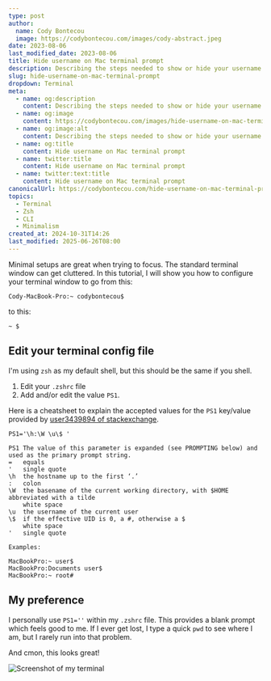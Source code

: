 ```yaml
---
type: post
author:
  name: Cody Bontecou
  image: https://codybontecou.com/images/cody-abstract.jpeg
date: 2023-08-06
last_modified_date: 2023-08-06
title: Hide username on Mac terminal prompt
description: Describing the steps needed to show or hide your username on your Mac's terminal.
slug: hide-username-on-mac-terminal-prompt
dropdown: Terminal
meta:
  - name: og:description
    content: Describing the steps needed to show or hide your username on your Mac's terminal.
  - name: og:image
    content: https://codybontecou.com/images/hide-username-on-mac-terminal-prompt.png
  - name: og:image:alt
    content: Describing the steps needed to show or hide your username on your Mac's terminal.
  - name: og:title
    content: Hide username on Mac terminal prompt
  - name: twitter:title
    content: Hide username on Mac terminal prompt
  - name: twitter:text:title
    content: Hide username on Mac terminal prompt
canonicalUrl: https://codybontecou.com/hide-username-on-mac-terminal-prompt
topics:
  - Terminal
  - Zsh
  - CLI
  - Minimalism
created_at: 2024-10-31T14:26
last_modified: 2025-06-26T08:00
---
```

Minimal setups are great when trying to focus. The standard terminal window can get cluttered. In this tutorial, I will show you how to configure your terminal window to go from this:

```shell
Cody-MacBook-Pro:~ codybontecou$
```

to this:

```
~ $
```

## Edit your terminal config file

I'm using `zsh` as my default shell, but this should be the same if you shell.

1. Edit your `.zshrc` file
2. Add and/or edit the value `PS1`.

Here is a cheatsheet to explain the accepted values for the `PS1` key/value provided by [user3439894 of stackexchange](https://apple.stackexchange.com/questions/224149/show-username-on-mac-terminal-prompt).

```shell
PS1='\h:\W \u\$ '

PS1 The value of this parameter is expanded (see PROMPTING below) and used as the primary prompt string.
=   equals
'   single quote
\h  the hostname up to the first ‘.’
:   colon
\W  the basename of the current working directory, with $HOME abbreviated with a tilde
    white space
\u  the username of the current user
\$  if the effective UID is 0, a #, otherwise a $
    white space
'   single quote

Examples:

MacBookPro:~ user$
MacBookPro:Documents user$
MacBookPro:~ root#
```

## My preference

I personally use `PS1=''` within my `.zshrc` file. This provides a blank prompt which feels good to me. If I ever get lost, I type a quick `pwd` to see where I am, but I rarely run into that problem.

And cmon, this looks great!

<img src="https://codybontecou.com/images/clean-terminal.png" alt="Screenshot of my terminal" class="mt-6 rounded-lg shadow-lg" />
